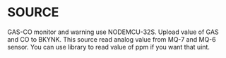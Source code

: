 # SOURCE
GAS-CO monitor and warning use NODEMCU-32S.
Upload value of GAS and CO to BKYNK.
This source read analog value from MQ-7 and MQ-6 sensor. You can use library to read value of ppm if you want that uint.
